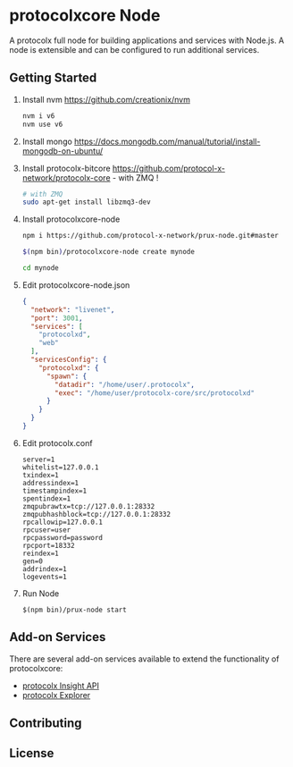 protocolxcore Node
============

A protocolx full node for building applications and services with Node.js. A node is extensible and can be configured to run additional services.

## Getting Started

1. Install nvm https://github.com/creationix/nvm  

    ```bash
    nvm i v6
    nvm use v6
    ```  
2. Install mongo https://docs.mongodb.com/manual/tutorial/install-mongodb-on-ubuntu/  

3. Install protocolx-bitcore https://github.com/protocol-x-network/protocolx-core - with ZMQ ! 

    ```bash
    # with ZMQ
    sudo apt-get install libzmq3-dev 
    ```  
4. Install protocolxcore-node  

    ```bash
    npm i https://github.com/protocol-x-network/prux-node.git#master

    $(npm bin)/protocolxcore-node create mynode

    cd mynode

    ```  
5. Edit protocolxcore-node.json  

    ```json
    {
      "network": "livenet",
      "port": 3001,
      "services": [
	    "protocolxd",
        "web"
      ],
      "servicesConfig": {
        "protocolxd": {
          "spawn": {
            "datadir": "/home/user/.protocolx",
            "exec": "/home/user/protocolx-core/src/protocolxd"
          }
        }
      }
	}
    ```  
6. Edit protocolx.conf  

    ```
    server=1
    whitelist=127.0.0.1
    txindex=1
    addressindex=1
    timestampindex=1
    spentindex=1
    zmqpubrawtx=tcp://127.0.0.1:28332
    zmqpubhashblock=tcp://127.0.0.1:28332
    rpcallowip=127.0.0.1
    rpcuser=user
    rpcpassword=password
    rpcport=18332
    reindex=1
    gen=0
    addrindex=1
    logevents=1
    ```  
7. Run Node  

    ```
    $(npm bin)/prux-node start
    ```  

## Add-on Services

There are several add-on services available to extend the functionality of protocolxcore:

- [protocolx Insight API](https://github.com/protocol-x-network/insight-api)
- [protocolx Explorer](https://github.com/protocol-x-network/protocolx-explorer)

## Contributing



## License
